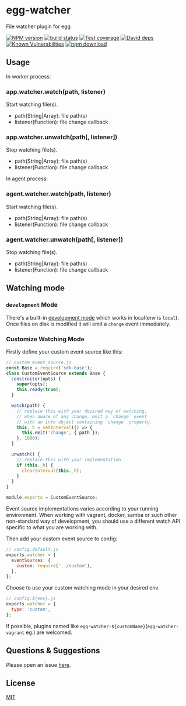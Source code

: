 # egg-watcher
File watcher plugin for egg

[![NPM version][npm-image]][npm-url]
[![build status][travis-image]][travis-url]
[![Test coverage][codecov-image]][codecov-url]
[![David deps][david-image]][david-url]
[![Known Vulnerabilities][snyk-image]][snyk-url]
[![npm download][download-image]][download-url]

[npm-image]: https://img.shields.io/npm/v/egg-watcher.svg?style=flat-square
[npm-url]: https://npmjs.org/package/egg-watcher
[travis-image]: https://img.shields.io/travis/eggjs/egg-watcher.svg?style=flat-square
[travis-url]: https://travis-ci.org/eggjs/egg-watcher
[codecov-image]: https://codecov.io/github/eggjs/egg-watcher/coverage.svg?branch=master
[codecov-url]: https://codecov.io/github/eggjs/egg-watcher?branch=master
[david-image]: https://img.shields.io/david/eggjs/egg-watcher.svg?style=flat-square
[david-url]: https://david-dm.org/eggjs/egg-watcher
[snyk-image]: https://snyk.io/test/npm/egg-watcher/badge.svg?style=flat-square
[snyk-url]: https://snyk.io/test/npm/egg-watcher
[download-image]: https://img.shields.io/npm/dm/egg-watcher.svg?style=flat-square
[download-url]: https://npmjs.org/package/egg-watcher

## Usage

In worker process:

### app.watcher.watch(path, listener)
Start watching file(s).

- path(String|Array): file path(s)
- listener(Function): file change callback

### app.watcher.unwatch(path[, listener])
Stop watching file(s).

- path(String|Array): file path(s)
- listener(Function): file change callback

In agent process:

### agent.watcher.watch(path, listener)
Start watching file(s).

- path(String|Array): file path(s)
- listener(Function): file change callback

### agent.watcher.unwatch(path[, listener])
Stop watching file(s).

- path(String|Array): file path(s)
- listener(Function): file change callback

## Watching mode

### `development` Mode

There's a built-in [development mode](https://github.com/eggjs/egg-watcher/blob/master/lib/event-sources/development.js) which works in local(env is `local`). Once files on disk is modified it will emit a `change` event immediately.

### Customize Watching Mode

Firstly define your custom event source like this:

```js
// custom_event_source.js
const Base = require('sdk-base');
class CustomEventSource extends Base {
  constructor(opts) {
    super(opts);
    this.ready(true);
  }

  watch(path) {
    // replace this with your desired way of watching,
    // when aware of any change, emit a `change` event
    // with an info object containing `change` property.
    this._h = setInterval(() => {
      this.emit('change', { path });
    }, 1000);
  }

  unwatch() {
    // replace this with your implementation
    if (this._h) {
      clearInterval(this._h);
    }
  }
}

module.exports = CustomEventSource;
```

Event source implementations varies according to your running environment. When working with vagrant, docker, samba or such other non-standard way of development, you should use a different watch API specific to what you are working with.

Then add your custom event source to config:

```js
// config.default.js
exports.watcher = {
  eventSources: {
    custom: require('../custom'),
  },
};
```

Choose to use your custom watching mode in your desired env.

```js
// config.${env}.js
exports.watcher = {
  type: 'custom',
};
```

If possible, plugins named like `egg-watcher-${customName}`(`egg-watcher-vagrant` eg.) are welcomed.

## Questions & Suggestions

Please open an issue [here](https://github.com/eggjs/egg/issues).

## License

[MIT](LICENSE)
